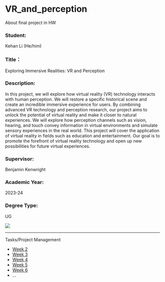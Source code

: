 # VR_and_perception
About final project in HW

### Student: 
Kehan Li (He/him)
### Title：
Exploring Immersive Realities: VR and Perception
### Description: 
In this project, we will explore how virtual reality (VR) technology interacts with human perception. We will restore a specific historical scene and create an incredible immersive experience for users. By combining advanced VR technology and perception research, our project aims to unlock the potential of virtual reality and make it closer to natural experiences. We will explore how perception channels such as vision, hearing, and touch convey information in virtual environments and simulate sensory experiences in the real world. This project will cover the application of virtual reality in fields such as education and entertainment. Our goal is to promote the forefront of virtual reality technology and open up new possibilities for future virtual experiences.
### Supervisor: 
Benjamin Kenwright
### Academic Year: 
2023-24
### Degree Type: 
UG

![](https://www.technology-innovators.com/wp-content/uploads/2020/09/Human-Sensory-Possibility-of-Virtual-Reality.jpg)

---

Tasks/Project Management
* [Week 2](./wiki/week2.md)
* [Week 3](./wiki/week3.md)
* [Week 4](./wiki/week4.md)
* [Week 5](./wiki/week5.md)
* [Week 6](./wiki/week6.md)
* ...



